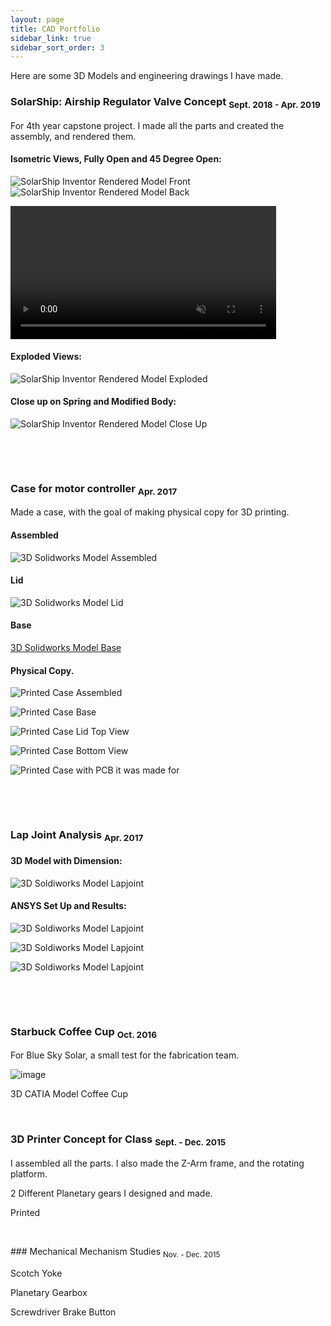 ```yaml
---
layout: page
title: CAD Portfolio
sidebar_link: true
sidebar_sort_order: 3
---
```


Here are some 3D Models and engineering drawings I have made.

### SolarShip: Airship Regulator Valve Concept <sub> Sept. 2018 - Apr. 2019 </sub>
For 4th year capstone project. I made all the parts and created the assembly, and rendered them.

#### Isometric Views, Fully Open and 45 Degree Open:

![SolarShip Inventor Rendered Model Front](/_images/portfolio/ss1assemFullOpen.PNG "SolarShip Inventor Rendered Model Front")
![SolarShip Inventor Rendered Model Back](/_images/portfolio/ss1-45openBackBiew.PNG "SolarShip Inventor Rendered Model Back")

<a href="https://gyazo.com/415405b4618acde840b53b577b668791"><video alt="Valve Opening" width="425" muted loop playsinline controls><source src="https://i.gyazo.com/415405b4618acde840b53b577b668791.mp4" type="video/mp4" /></video></a>

#### Exploded Views:

![SolarShip Inventor Rendered Model Exploded](/_images/portfolio/ss1-exploded.PNG)

#### Close up on Spring and Modified Body:

![SolarShip Inventor Rendered Model Close Up](/_images/portfolio/ss1springCloseUp.JPG)

<p>&nbsp;</p> 
<p>&nbsp;</p> 

### Case for motor controller <sub> Apr. 2017 </sub>
Made a case, with the goal of making physical copy for 3D printing.

#### Assembled

![3D Solidworks Model Assembled](/_images/portfolio/mcCaseAssem.PNG)

#### Lid

![3D Solidworks Model Lid](/_images/portfolio/mcCaseLid.PNG)

#### Base

[3D Solidworks Model Base](/_images/portfolio/mcCaseBase.PNG)

#### Physical Copy.

![Printed Case Assembled](/_images/portfolio/mcPrintedCaseAssem.PNG)

![Printed Case Base](/_images/portfolio/mcPrintedCaseBase.PNG)

![Printed Case Lid Top View](/_images/portfolio/mcPrintedCaseLid.PNG)

![Printed Case Bottom View](/_images/portfolio/mcPrintedCaseFlipped.PNG)

![Printed Case with PCB it was made for](/_images/portfolio/mcPrintedCasePCB.PNG)

<p>&nbsp;</p> 
<p>&nbsp;</p> 

### Lap Joint Analysis <sub> Apr. 2017 </sub>

#### 3D Model with Dimension:

![3D Soldiworks Model Lapjoint](/_images/portfolio/LapJointModel.PNG)

#### ANSYS Set Up and Results:

![3D Soldiworks Model Lapjoint](/_images/portfolioLapJointFEAmesh.PNG)

![3D Soldiworks Model Lapjoint](/_images/portfolio/LapJointFEAforceApp.PNG)

![3D Soldiworks Model Lapjoint](/_images/portfolio/LapJointFEAresults.PNG)

<p>&nbsp;</p> 
<p>&nbsp;</p> 

### Starbuck Coffee Cup <sub> Oct. 2016 </sub>
For Blue Sky Solar, a small test for the fabrication team.

![image](/_images/portfolio/coffee-cup.PNG "pls work")

3D CATIA Model Coffee Cup
<p>&nbsp;</p> 

### 3D Printer Concept for Class <sub> Sept. - Dec. 2015 </sub>
I assembled all the parts. I also made the Z-Arm frame, and the rotating platform.

2 Different Planetary gears I designed and made.

Printed

<p>&nbsp;</p> 
### Mechanical Mechanism Studies <sub> Nov. - Dec. 2015 </sub>

Scotch Yoke

Planetary Gearbox

Screwdriver Brake Button
